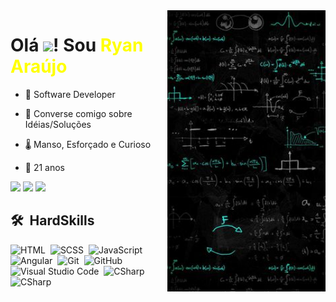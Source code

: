 <img align="right" height="450em" src="./ryanaraujo.jpg"/>
<div>
    <h1>Olá <img src="https://raw.githubusercontent.com/kaueMarques/kaueMarques/master/hi.gif" height="30px">! Sou <span style="color: yellow;"> Ryan Araújo</span></h1>

- 👨‍ Software Developer 

<!-- - ▶️ I (not) regularly post videos on [youtube](link youtube) --> 

- 💬 Converse comigo sobre Idéias/Soluções

- 🌡️ Manso, Esforçado e Curioso

- 📆 21 anos
</div>
<div>

  <a href="https://www.instagram.com/ofc.ryanaraujo/" target="_blank"><img src="https://img.shields.io/badge/-Instagram-%23E4405F?style=for-the-badge&logo=instagram&logoColor=white" target="_blank"></a>
  <a href="https://www.linkedin.com/in/ryanpsa/" target="_blank"><img src="https://img.shields.io/badge/-LinkedIn-%230077B5?style=for-the-badge&logo=linkedin&logoColor=white" target="_blank"></a> 
   <a href = "mailto:ryan.pablo.silva.araujo@gmail.com"><img src="https://img.shields.io/badge/-Gmail-%23333?style=for-the-badge&logo=gmail&logoColor=white" target="_blank"></a>
</div>


## 🛠 &nbsp;HardSkills


![HTML](https://img.shields.io/badge/-HTML-05122A?style=flat&logo=HTML5)&nbsp;
![SCSS](https://img.shields.io/badge/-SCSS-05122A?style=flat&logo=sass)&nbsp;
![JavaScript](https://img.shields.io/badge/-JavaScript-05122A?style=flat&logo=javascript)&nbsp;
![Angular](https://img.shields.io/badge/-Angular-05122A?style=flat&logo=angular)&nbsp;
![Git](https://img.shields.io/badge/-Git-05122A?style=flat&logo=git)&nbsp;
![GitHub](https://img.shields.io/badge/-GitHub-05122A?style=flat&logo=github)&nbsp;
![Visual Studio Code](https://img.shields.io/badge/-Visual%20Studio%20Code-05122A?style=flat&logo=visual-studio-code&logoColor=007ACC)&nbsp;
![CSharp](https://img.shields.io/badge/-csharp-05122A?style=flat&logo=Csharp)&nbsp;
![CSharp](https://img.shields.io/badge/-dotnet-05122A?style=flat&logo=dotnet)&nbsp;

<br><br>
<!--
<div style="display: inline_block"><br>
  <img align="center" alt="Ryan-HTML" height="100" width="100" src="https://raw.githubusercontent.com/devicons/devicon/master/icons/html5/html5-original.svg">
  <img align="center" alt="Ryan-CSS" height="100" width="100" src="https://raw.githubusercontent.com/devicons/devicon/master/icons/css3/css3-original.svg">
 <img align="center" alt="Ryan-Js" height="100" width="100" src="https://raw.githubusercontent.com/devicons/devicon/master/icons/javascript/javascript-plain.svg">
   <img align="center" alt="Ryan-Java" height="100" width="100" src="https://raw.githubusercontent.com/github/explore/5b3600551e122a3277c2c5368af2ad5725ffa9a1/topics/java/java.png">
 <img align="center" alt="Ryan-Angular" height="100" width="100" src="https://avatars.githubusercontent.com/u/139426?s=200&v=4">
</div>
-->








